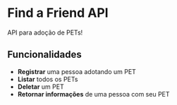# Find a Friend API
API para adoção de PETs!

## Funcionalidades

- **Registrar** uma pessoa adotando um PET
- **Listar** todos os PETs
- **Deletar** um PET
- **Retornar informações** de uma pessoa com seu PET